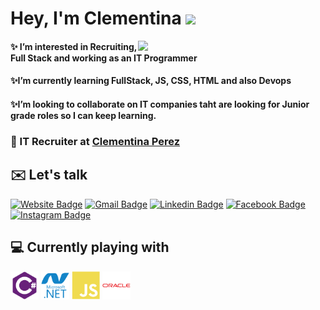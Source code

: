  


<!---
clemenvperez/clemenvperez is a ✨ special ✨ repository because its `README.md` (this file) appears on your GitHub profile.
You can click the Preview link to take a look at your changes.
--->


# Hey, I'm Clementina <img aling='right' src= "https://media.giphy.com/media/SSiTXd0u9gt2x1yfiB/giphy.gif"  width="50">
 
<img align='right' src="https://media.giphy.com/media/v1.Y2lkPTc5MGI3NjExNDcyZGFjMjc1NTY2NTRkYmU3MjZjYmRjOGFiNzYyYzc5OWM2OWZhMSZlcD12MV9pbnRlcm5hbF9naWZzX2dpZklkJmN0PXM/YRZc9k9670YND39Jp3/giphy.gif" width="300">
<h4> ✨ I’m interested in Recruiting, Full Stack and working as an IT Programmer </h4>
<h4> ✨I’m currently learning FullStack, JS, CSS, HTML and also Devops
<h4> ✨I’m looking to collaborate on IT companies taht are looking for Junior grade roles so I can keep learning.
<h3>💼 IT Recruiter at <a href="https://www.linkedin.com/in/clementina-perez-26b559263/">Clementina Perez</a></h3>


## :envelope: Let's talk
[![Website Badge](https://img.shields.io/badge/Website-0A79DF?style=flat-square&logo=google-chrome&logoColor=white)](https://achyutghosh.github.io/)
[![Gmail Badge](https://img.shields.io/badge/-achyutghosh06@gmail.com-c14438?style=flat-square&logo=Gmail&logoColor=white&link=mailto:achyutghosh06@gmail.com)](mailto:achyutghosh06@gmail.com)
[![Linkedin Badge](https://img.shields.io/badge/-LinkedIn-0e76a8?style=flat-square&logo=Linkedin&logoColor=white)](https://www.linkedin.com/in/achyutghosh24/)
[![Facebook Badge](https://img.shields.io/badge/-Facebook-3b5998?style=flat-square&logo=Facebook&logoColor=white)](https://www.facebook.com/achyut06)
[![Instagram Badge](https://img.shields.io/badge/-Instagram-e4405f?style=flat-square&logo=Instagram&logoColor=white)](https://instagram.com/me_achyut/)

## :computer: Currently playing with 
<p align="left">
  <img src="https://raw.githubusercontent.com/devicons/devicon/master/icons/csharp/csharp-plain.svg" alt="csharp" width="45" height="45" />
  <img src="https://raw.githubusercontent.com/devicons/devicon/master/icons/dot-net/dot-net-plain-wordmark.svg" alt="dotnet" width="45" height="45" />
  <img src="https://raw.githubusercontent.com/devicons/devicon/master/icons/javascript/javascript-plain.svg" alt="javascript" width="45" height="45" />
  <img src="https://raw.githubusercontent.com/devicons/devicon/master/icons/oracle/oracle-original.svg" alt="oracle" width="45" height="45" />
</p>
<br>